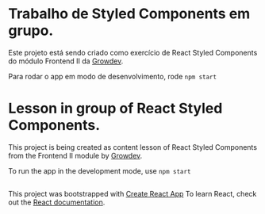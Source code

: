 # Trabalho de Styled Components em grupo.

Este projeto está sendo criado como exercício de React Styled Components do módulo Frontend II da <a href="https://www.growdev.com.br/">Growdev</a>.

Para rodar o app em modo de desenvolvimento, rode `npm start`

# Lesson in group of React Styled Components.

This project is being created as content lesson of React Styled Components from the Frontend II module by <a href="https://www.growdev.com.br/">Growdev</a>.

To run the app in the development mode, use `npm start`

##
This project was bootstrapped with [Create React App](https://github.com/facebook/create-react-app)
To learn React, check out the [React documentation](https://reactjs.org/).